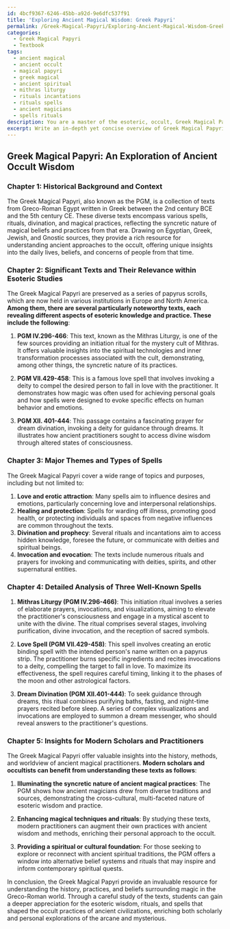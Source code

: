 ```yaml
---
id: 4bcf9367-6246-45bb-a92d-9e6dfc537f91
title: 'Exploring Ancient Magical Wisdom: Greek Papyri'
permalink: /Greek-Magical-Papyri/Exploring-Ancient-Magical-Wisdom-Greek-Papyri/
categories:
  - Greek Magical Papyri
  - Textbook
tags:
  - ancient magical
  - ancient occult
  - magical papyri
  - greek magical
  - ancient spiritual
  - mithras liturgy
  - rituals incantations
  - rituals spells
  - ancient magicians
  - spells rituals
description: You are a master of the esoteric, occult, Greek Magical Papyri and education, you have written many textbooks on the subject in ways that provide students with rich and deep understanding of the subject. You are being asked to write textbook-like sections on a topic and you do it with full context, explainability, and reliability in accuracy to the true facts of the topic at hand, in a textbook style that a student would easily be able to learn from, in a rich, engaging, and contextual way. Always include relevant context (such as formulas and history), related concepts, and in a way that someone can gain deep insights from.
excerpt: Write an in-depth yet concise overview of Greek Magical Papyri for students delving into the world of the occult, covering its historical background, the most significant texts, and their relevance within esoteric studies. Discuss the major themes and types of spells found in the papyri and provide a detailed analysis of at least three of the most well-known spells or rituals, including their purposes and steps for enactment. Finally, offer insights on how modern scholars and practitioners of the occult can benefit from the wisdom and knowledge contained within these ancient texts.
---
```


## Greek Magical Papyri: An Exploration of Ancient Occult Wisdom

### Chapter 1: Historical Background and Context

The Greek Magical Papyri, also known as the PGM, is a collection of texts from Greco-Roman Egypt written in Greek between the 2nd century BCE and the 5th century CE. These diverse texts encompass various spells, rituals, divination, and magical practices, reflecting the syncretic nature of magical beliefs and practices from that era. Drawing on Egyptian, Greek, Jewish, and Gnostic sources, they provide a rich resource for understanding ancient approaches to the occult, offering unique insights into the daily lives, beliefs, and concerns of people from that time.

### Chapter 2: Significant Texts and Their Relevance within Esoteric Studies

The Greek Magical Papyri are preserved as a series of papyrus scrolls, which are now held in various institutions in Europe and North America. **Among them, there are several particularly noteworthy texts, each revealing different aspects of esoteric knowledge and practice. These include the following**:

1. ****PGM IV.296-466****: This text, known as the Mithras Liturgy, is one of the few sources providing an initiation ritual for the mystery cult of Mithras. It offers valuable insights into the spiritual technologies and inner transformation processes associated with the cult, demonstrating, among other things, the syncretic nature of its practices.

2. ****PGM VII.429-458****: This is a famous love spell that involves invoking a deity to compel the desired person to fall in love with the practitioner. It demonstrates how magic was often used for achieving personal goals and how spells were designed to evoke specific effects on human behavior and emotions.

3. ****PGM XII. 401-444****: This passage contains a fascinating prayer for dream divination, invoking a deity for guidance through dreams. It illustrates how ancient practitioners sought to access divine wisdom through altered states of consciousness.

### Chapter 3: Major Themes and Types of Spells

The Greek Magical Papyri cover a wide range of topics and purposes, including but not limited to:

1. ****Love and erotic attraction****: Many spells aim to influence desires and emotions, particularly concerning love and interpersonal relationships.
2. ****Healing and protection****: Spells for warding off illness, promoting good health, or protecting individuals and spaces from negative influences are common throughout the texts.
3. ****Divination and prophecy****: Several rituals and incantations aim to access hidden knowledge, foresee the future, or communicate with deities and spiritual beings.
4. ****Invocation and evocation****: The texts include numerous rituals and prayers for invoking and communicating with deities, spirits, and other supernatural entities.

### Chapter 4: Detailed Analysis of Three Well-Known Spells

1. ****Mithras Liturgy (PGM IV.296-466)****: This initiation ritual involves a series of elaborate prayers, invocations, and visualizations, aiming to elevate the practitioner's consciousness and engage in a mystical ascent to unite with the divine. The ritual comprises several stages, involving purification, divine invocation, and the reception of sacred symbols.

2. ****Love Spell (PGM VII.429-458)****: This spell involves creating an erotic binding spell with the intended person's name written on a papyrus strip. The practitioner burns specific ingredients and recites invocations to a deity, compelling the target to fall in love. To maximize its effectiveness, the spell requires careful timing, linking it to the phases of the moon and other astrological factors.

3. ****Dream Divination (PGM XII.401-444)****: To seek guidance through dreams, this ritual combines purifying baths, fasting, and night-time prayers recited before sleep. A series of complex visualizations and invocations are employed to summon a dream messenger, who should reveal answers to the practitioner's questions.

### Chapter 5: Insights for Modern Scholars and Practitioners

The Greek Magical Papyri offer valuable insights into the history, methods, and worldview of ancient magical practitioners. **Modern scholars and occultists can benefit from understanding these texts as follows**:

1. ****Illuminating the syncretic nature of ancient magical practices****: The PGM shows how ancient magicians drew from diverse traditions and sources, demonstrating the cross-cultural, multi-faceted nature of esoteric wisdom and practice.

2. ****Enhancing magical techniques and rituals****: By studying these texts, modern practitioners can augment their own practices with ancient wisdom and methods, enriching their personal approach to the occult.

3. ****Providing a spiritual or cultural foundation****: For those seeking to explore or reconnect with ancient spiritual traditions, the PGM offers a window into alternative belief systems and rituals that may inspire and inform contemporary spiritual quests.

In conclusion, the Greek Magical Papyri provide an invaluable resource for understanding the history, practices, and beliefs surrounding magic in the Greco-Roman world. Through a careful study of the texts, students can gain a deeper appreciation for the esoteric wisdom, rituals, and spells that shaped the occult practices of ancient civilizations, enriching both scholarly and personal explorations of the arcane and mysterious.
